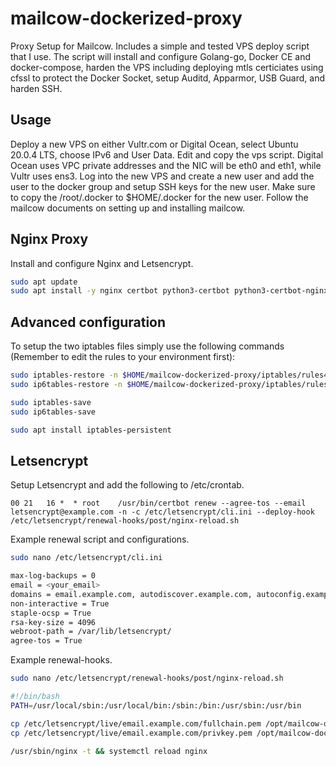# mailcow-dockerized-proxy

Proxy Setup for Mailcow. Includes a simple and tested VPS deploy script that I use. The script will install and configure Golang-go, Docker CE and docker-compose, harden the VPS including deploying mtls certiciates using cfssl to protect the Docker Socket, setup Auditd, Apparmor, USB Guard, and harden SSH.

## Usage

Deploy a new VPS on either Vultr.com or Digital Ocean, select Ubuntu 20.0.4 LTS, choose IPv6 and User Data. Edit and copy the vps script.  Digital Ocean uses VPC private addresses and the NIC will be eth0 and eth1, while Vultr uses ens3.  Log into the new VPS and create a new user and add the user to the docker group and setup SSH keys for the new user.  Make sure to copy the /root/.docker to $HOME/.docker for the new user.  Follow the mailcow documents on setting up and installing mailcow.  

## Nginx Proxy

Install and configure Nginx and Letsencrypt.

```bash
sudo apt update
sudo apt install -y nginx certbot python3-certbot python3-certbot-nginx
```

## Advanced configuration

To setup the two iptables files simply use the following commands (Remember to edit the rules to your environment first):

```bash
sudo iptables-restore -n $HOME/mailcow-dockerized-proxy/iptables/rules4.conf
sudo ip6tables-restore -n $HOME/mailcow-dockerized-proxy/iptables/rules6.conf

sudo iptables-save
sudo ip6tables-save

sudo apt install iptables-persistent
```

## Letsencrypt 

Setup Letsencrypt and add the following to /etc/crontab.

```nano
00 21   16 *  * root    /usr/bin/certbot renew --agree-tos --email letsencrypt@example.com -n -c /etc/letsencrypt/cli.ini --deploy-hook /etc/letsencrypt/renewal-hooks/post/nginx-reload.sh
```

Example renewal script and configurations.

```bash
sudo nano /etc/letsencrypt/cli.ini

max-log-backups = 0
email = <your_email>
domains = email.example.com, autodiscover.example.com, autoconfig.example.com, webmail.example.com, matrix.example.com, im.example.com, *.im.example.com 
non-interactive = True
staple-ocsp = True
rsa-key-size = 4096
webroot-path = /var/lib/letsencrypt/
agree-tos = True
```

Example renewal-hooks.

```bash
sudo nano /etc/letsencrypt/renewal-hooks/post/nginx-reload.sh

#!/bin/bash
PATH=/usr/local/sbin:/usr/local/bin:/sbin:/bin:/usr/sbin:/usr/bin

cp /etc/letsencrypt/live/email.example.com/fullchain.pem /opt/mailcow-dockerized/data/assets/ssl/cert.pem
cp /etc/letsencrypt/live/email.example.com/privkey.pem /opt/mailcow-dockerized/data/assets/ssl/key.pem

/usr/sbin/nginx -t && systemctl reload nginx
```

